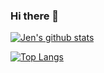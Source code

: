### Hi there 👋

[![Jen's github stats](https://github-readme-stats.vercel.app/api?username=spaceWitch97&?theme=midnight-purple)](https://github.com/spaceWitch97/github-readme-stats)

[![Top Langs](https://github-readme-stats.vercel.app/api/top-langs/?username=spaceWitch97)](https://github.com/spaceWitch97/github-readme-stats)



<!--
**spaceWitch97/spaceWitch97** is a ✨ _special_ ✨ repository because its `README.md` (this file) appears on your GitHub profile.

Here are some ideas to get you started:

- 🔭 I’m currently working on ...
- 🌱 I’m currently learning ...
- 👯 I’m looking to collaborate on ...
- 🤔 I’m looking for help with ...
- 💬 Ask me about ...
- 📫 How to reach me: ...
- 😄 Pronouns: ...
- ⚡ Fun fact: ...
-->
